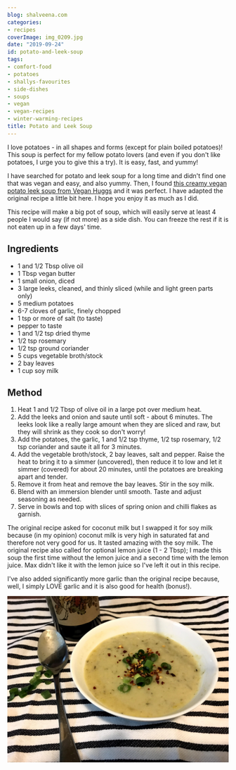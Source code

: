 ```yaml
---
blog: shalveena.com
categories:
- recipes
coverImage: img_0209.jpg
date: "2019-09-24"
id: potato-and-leek-soup
tags:
- comfort-food
- potatoes
- shallys-favourites
- side-dishes
- soups
- vegan
- vegan-recipes
- winter-warming-recipes
title: Potato and Leek Soup
---
```


I love potatoes - in all shapes and forms (except for plain boiled potatoes)! This soup is perfect for my fellow potato lovers (and even if you don't like potatoes, I urge you to give this a try). It is easy, fast, and yummy!

I have searched for potato and leek soup for a long time and didn't find one that was vegan and easy, and also yummy. Then, I found [this creamy vegan potato leek soup from Vegan Huggs](https://veganhuggs.com/creamy-vegan-potato-leek-soup/) and it was perfect. I have adapted the original recipe a little bit here. I hope you enjoy it as much as I did.

This recipe will make a big pot of soup, which will easily serve at least 4 people I would say (if not more) as a side dish. You can freeze the rest if it is not eaten up in a few days' time.

## Ingredients

- 1 and 1/2 Tbsp olive oil
- 1 Tbsp vegan butter
- 1 small onion, diced
- 3 large leeks, cleaned, and thinly sliced (while and light green parts only)
- 5 medium potatoes
- 6-7 cloves of garlic, finely chopped
- 1 tsp or more of salt (to taste)
- pepper to taste
- 1 and 1/2 tsp dried thyme
- 1/2 tsp rosemary
- 1/2 tsp ground coriander
- 5 cups vegetable broth/stock
- 2 bay leaves
- 1 cup soy milk

## Method

1. Heat 1 and 1/2 Tbsp of olive oil in a large pot over medium heat.
2. Add the leeks and onion and saute until soft - about 6 minutes. The leeks look like a really large amount when they are sliced and raw, but they will shrink as they cook so don't worry!
3. Add the potatoes, the garlic, 1 and 1/2 tsp thyme, 1/2 tsp rosemary, 1/2 tsp coriander and saute it all for 3 minutes.
4. Add the vegetable broth/stock, 2 bay leaves, salt and pepper. Raise the heat to bring it to a simmer (uncovered), then reduce it to low and let it simmer (covered) for about 20 minutes, until the potatoes are breaking apart and tender.
5. Remove it from heat and remove the bay leaves. Stir in the soy milk.
6. Blend with an immersion blender until smooth. Taste and adjust seasoning as needed.
7. Serve in bowls and top with slices of spring onion and chilli flakes as garnish.

The original recipe asked for coconut milk but I swapped it for soy milk because (in my opinion) coconut milk is very high in saturated fat and therefore not very good for us. It tasted amazing with the soy milk. The original recipe also called for optional lemon juice (1 - 2 Tbsp); I made this soup the first time without the lemon juice and a second time with the lemon juice. Max didn't like it with the lemon juice so I've left it out in this recipe.

I've also added significantly more garlic than the original recipe because, well, I simply LOVE garlic and it is also good for health (bonus!).

![img_0209](images/img_0209.jpg)
